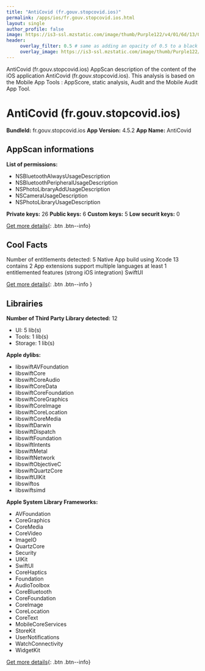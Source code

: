 ```yaml
---
title: "AntiCovid (fr.gouv.stopcovid.ios)"
permalink: /apps/ios/fr.gouv.stopcovid.ios.html
layout: single
author_profile: false
image: https://is3-ssl.mzstatic.com/image/thumb/Purple122/v4/01/6d/13/016d1315-5f35-9b40-ce6f-2a036b6f3e14/AppIcon-0-0-1x_U007emarketing-0-0-0-5-0-0-sRGB-0-0-0-GLES2_U002c0-512MB-85-220-0-0.png/512x512bb.jpg
header: 
     overlay_filter: 0.5 # same as adding an opacity of 0.5 to a black background
     overlay_image: https://is3-ssl.mzstatic.com/image/thumb/Purple122/v4/01/6d/13/016d1315-5f35-9b40-ce6f-2a036b6f3e14/AppIcon-0-0-1x_U007emarketing-0-0-0-5-0-0-sRGB-0-0-0-GLES2_U002c0-512MB-85-220-0-0.png/512x512bb.jpg
---
```

AntiCovid (fr.gouv.stopcovid.ios) AppScan description of the content of the iOS application AntiCovid (fr.gouv.stopcovid.ios). This analysis is based on the Mobile App Tools : AppScore, static analysis, Audit and the Mobile Audit App Tool.

# AntiCovid (fr.gouv.stopcovid.ios)

**BundleId:** fr.gouv.stopcovid.ios
**App Version:** 4.5.2
**App Name:** AntiCovid


## AppScan informations 

**List of permissions:** 
- NSBluetoothAlwaysUsageDescription
- NSBluetoothPeripheralUsageDescription
- NSPhotoLibraryAddUsageDescription
- NSCameraUsageDescription
- NSPhotoLibraryUsageDescription
  
  
**Private keys:** 26
**Public keys:** 6
**Custom keys:** 5
**Low securit keys:** 0
  
[Get more details](/pricing.html){: .btn .btn--info}

## Cool Facts

Number of entitlements detected: 5
Native App
build using Xcode 13
contains 2 App extensions
support multiple languages
at least 1 entitlemented features (strong iOS integration)
SwiftUI
  
[Get more details](/pricing.html){: .btn .btn--info }

## Librairies 
**Number of Third Party Library detected:** 12
- UI: 5 lib(s)
- Tools: 1 lib(s)
- Storage: 1 lib(s)


**Apple dylibs:**
- libswiftAVFoundation
- libswiftCore
- libswiftCoreAudio
- libswiftCoreData
- libswiftCoreFoundation
- libswiftCoreGraphics
- libswiftCoreImage
- libswiftCoreLocation
- libswiftCoreMedia
- libswiftDarwin
- libswiftDispatch
- libswiftFoundation
- libswiftIntents
- libswiftMetal
- libswiftNetwork
- libswiftObjectiveC
- libswiftQuartzCore
- libswiftUIKit
- libswiftos
- libswiftsimd


**Apple System Library Frameworks:**
- AVFoundation
- CoreGraphics
- CoreMedia
- CoreVideo
- ImageIO
- QuartzCore
- Security
- UIKit
- SwiftUI
- CoreHaptics
- Foundation
- AudioToolbox
- CoreBluetooth
- CoreFoundation
- CoreImage
- CoreLocation
- CoreText
- MobileCoreServices
- StoreKit
- UserNotifications
- WatchConnectivity
- WidgetKit


  
[Get more details](/pricing.html){: .btn .btn--info}

